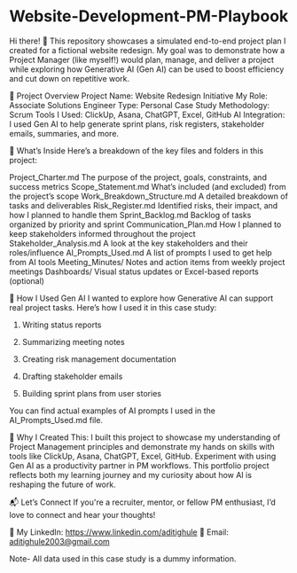 # Website-Development-PM-Playbook

Hi there! 👋
This repository showcases a simulated end-to-end project plan I created for a fictional website redesign. My goal was to demonstrate how a Project Manager (like myself!) would plan, manage, and deliver a project while exploring how Generative AI (Gen AI) can be used to boost efficiency and cut down on repetitive work.

🎯 Project Overview
Project Name: Website Redesign Initiative
My Role: Associate Solutions Engineer
Type: Personal Case Study
Methodology: Scrum
Tools I Used: ClickUp, Asana, ChatGPT, Excel, GitHub
AI Integration: I used Gen AI to help generate sprint plans, risk registers, stakeholder emails, summaries, and more. 

📂 What’s Inside
Here’s a breakdown of the key files and folders in this project:

Project_Charter.md	The purpose of the project, goals, constraints, and success metrics
Scope_Statement.md	What’s included (and excluded) from the project’s scope
Work_Breakdown_Structure.md	A detailed breakdown of tasks and deliverables
Risk_Register.md	Identified risks, their impact, and how I planned to handle them
Sprint_Backlog.md	Backlog of tasks organized by priority and sprint
Communication_Plan.md	How I planned to keep stakeholders informed throughout the project
Stakeholder_Analysis.md	A look at the key stakeholders and their roles/influence
AI_Prompts_Used.md	A list of prompts I used to get help from AI tools
Meeting_Minutes/	Notes and action items from weekly project meetings
Dashboards/	Visual status updates or Excel-based reports (optional)

🤖 How I Used Gen AI
I wanted to explore how Generative AI can support real project tasks. Here’s how I used it in this case study:

1. Writing status reports

2. Summarizing meeting notes

3. Creating risk management documentation

4. Drafting stakeholder emails

5. Building sprint plans from user stories

You can find actual examples of AI prompts I used in the AI_Prompts_Used.md file.

🧠 Why I Created This:
I built this project to showcase my understanding of Project Management principles and demonstrate my hands on skills with tools like ClickUp, Asana, ChatGPT, Excel, GitHub. Experiment with using Gen AI as a productivity partner in PM workflows. This portfolio project reflects both my learning journey and my curiosity about how AI is reshaping the future of work.

📬 Let’s Connect
If you're a recruiter, mentor, or fellow PM enthusiast, I’d love to connect and hear your thoughts!

🔗 My LinkedIn: https://www.linkedin.com/aditighule
📧 Email: aditighule2003@gmail.com

Note- All data used in this case study is a dummy information. 

